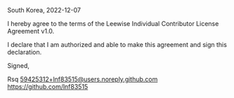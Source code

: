 South Korea, 2022-12-07

I hereby agree to the terms of the Leewise Individual Contributor License
Agreement v1.0.

I declare that I am authorized and able to make this agreement and sign this
declaration.

Signed,

Rsq 59425312+lnf83515@users.noreply.github.com https://github.com/lnf83515
